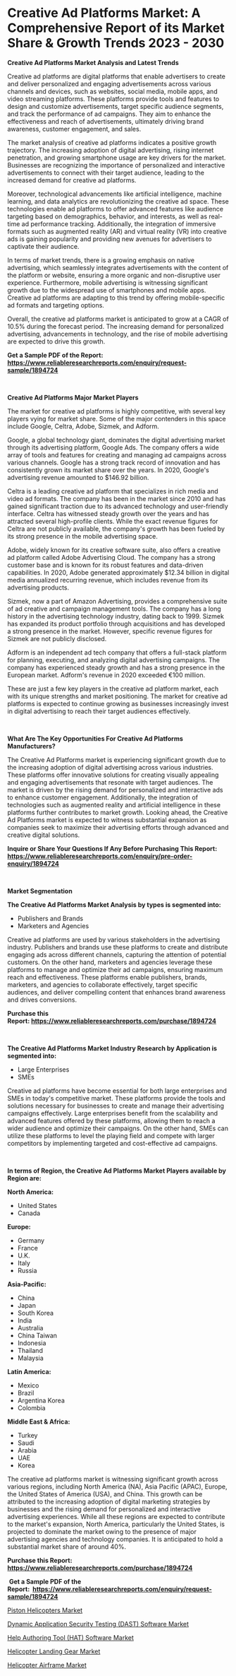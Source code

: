 <p><h1>Creative Ad Platforms Market: A Comprehensive Report of its Market Share & Growth Trends 2023 - 2030</h1></p><p><strong>Creative Ad Platforms Market Analysis and Latest Trends</strong></p>
<p><p>Creative ad platforms are digital platforms that enable advertisers to create and deliver personalized and engaging advertisements across various channels and devices, such as websites, social media, mobile apps, and video streaming platforms. These platforms provide tools and features to design and customize advertisements, target specific audience segments, and track the performance of ad campaigns. They aim to enhance the effectiveness and reach of advertisements, ultimately driving brand awareness, customer engagement, and sales.</p><p>The market analysis of creative ad platforms indicates a positive growth trajectory. The increasing adoption of digital advertising, rising internet penetration, and growing smartphone usage are key drivers for the market. Businesses are recognizing the importance of personalized and interactive advertisements to connect with their target audience, leading to the increased demand for creative ad platforms.</p><p>Moreover, technological advancements like artificial intelligence, machine learning, and data analytics are revolutionizing the creative ad space. These technologies enable ad platforms to offer advanced features like audience targeting based on demographics, behavior, and interests, as well as real-time ad performance tracking. Additionally, the integration of immersive formats such as augmented reality (AR) and virtual reality (VR) into creative ads is gaining popularity and providing new avenues for advertisers to captivate their audience.</p><p>In terms of market trends, there is a growing emphasis on native advertising, which seamlessly integrates advertisements with the content of the platform or website, ensuring a more organic and non-disruptive user experience. Furthermore, mobile advertising is witnessing significant growth due to the widespread use of smartphones and mobile apps. Creative ad platforms are adapting to this trend by offering mobile-specific ad formats and targeting options.</p><p>Overall, the creative ad platforms market is anticipated to grow at a CAGR of 10.5% during the forecast period. The increasing demand for personalized advertising, advancements in technology, and the rise of mobile advertising are expected to drive this growth.</p></p>
<p><strong>Get a Sample PDF of the Report:&nbsp; <a href="https://www.reliableresearchreports.com/enquiry/request-sample/1894724">https://www.reliableresearchreports.com/enquiry/request-sample/1894724</a></strong></p>
<p>&nbsp;</p>
<p><strong>Creative Ad Platforms Major Market Players</strong></p>
<p><p>The market for creative ad platforms is highly competitive, with several key players vying for market share. Some of the major contenders in this space include Google, Celtra, Adobe, Sizmek, and Adform.</p><p>Google, a global technology giant, dominates the digital advertising market through its advertising platform, Google Ads. The company offers a wide array of tools and features for creating and managing ad campaigns across various channels. Google has a strong track record of innovation and has consistently grown its market share over the years. In 2020, Google's advertising revenue amounted to $146.92 billion.</p><p>Celtra is a leading creative ad platform that specializes in rich media and video ad formats. The company has been in the market since 2010 and has gained significant traction due to its advanced technology and user-friendly interface. Celtra has witnessed steady growth over the years and has attracted several high-profile clients. While the exact revenue figures for Celtra are not publicly available, the company's growth has been fueled by its strong presence in the mobile advertising space.</p><p>Adobe, widely known for its creative software suite, also offers a creative ad platform called Adobe Advertising Cloud. The company has a strong customer base and is known for its robust features and data-driven capabilities. In 2020, Adobe generated approximately $12.34 billion in digital media annualized recurring revenue, which includes revenue from its advertising products.</p><p>Sizmek, now a part of Amazon Advertising, provides a comprehensive suite of ad creative and campaign management tools. The company has a long history in the advertising technology industry, dating back to 1999. Sizmek has expanded its product portfolio through acquisitions and has developed a strong presence in the market. However, specific revenue figures for Sizmek are not publicly disclosed.</p><p>Adform is an independent ad tech company that offers a full-stack platform for planning, executing, and analyzing digital advertising campaigns. The company has experienced steady growth and has a strong presence in the European market. Adform's revenue in 2020 exceeded €100 million.</p><p>These are just a few key players in the creative ad platform market, each with its unique strengths and market positioning. The market for creative ad platforms is expected to continue growing as businesses increasingly invest in digital advertising to reach their target audiences effectively.</p></p>
<p>&nbsp;</p>
<p><strong>What Are The Key Opportunities For Creative Ad Platforms Manufacturers?</strong></p>
<p><p>The Creative Ad Platforms market is experiencing significant growth due to the increasing adoption of digital advertising across various industries. These platforms offer innovative solutions for creating visually appealing and engaging advertisements that resonate with target audiences. The market is driven by the rising demand for personalized and interactive ads to enhance customer engagement. Additionally, the integration of technologies such as augmented reality and artificial intelligence in these platforms further contributes to market growth. Looking ahead, the Creative Ad Platforms market is expected to witness substantial expansion as companies seek to maximize their advertising efforts through advanced and creative digital solutions.</p></p>
<p><strong>Inquire or Share Your Questions If Any Before Purchasing This Report: <a href="https://www.reliableresearchreports.com/enquiry/pre-order-enquiry/1894724">https://www.reliableresearchreports.com/enquiry/pre-order-enquiry/1894724</a></strong></p>
<p>&nbsp;</p>
<p><strong>Market Segmentation</strong></p>
<p><strong>The Creative Ad Platforms Market Analysis by types is segmented into:</strong></p>
<p><ul><li>Publishers and Brands</li><li>Marketers and Agencies</li></ul></p>
<p><p>Creative ad platforms are used by various stakeholders in the advertising industry. Publishers and brands use these platforms to create and distribute engaging ads across different channels, capturing the attention of potential customers. On the other hand, marketers and agencies leverage these platforms to manage and optimize their ad campaigns, ensuring maximum reach and effectiveness. These platforms enable publishers, brands, marketers, and agencies to collaborate effectively, target specific audiences, and deliver compelling content that enhances brand awareness and drives conversions.</p></p>
<p><strong>Purchase this Report:&nbsp;<a href="https://www.reliableresearchreports.com/purchase/1894724">https://www.reliableresearchreports.com/purchase/1894724</a></strong></p>
<p>&nbsp;</p>
<p><strong>The Creative Ad Platforms Market Industry Research by Application is segmented into:</strong></p>
<p><ul><li>Large Enterprises</li><li>SMEs</li></ul></p>
<p><p>Creative ad platforms have become essential for both large enterprises and SMEs in today's competitive market. These platforms provide the tools and solutions necessary for businesses to create and manage their advertising campaigns effectively. Large enterprises benefit from the scalability and advanced features offered by these platforms, allowing them to reach a wider audience and optimize their campaigns. On the other hand, SMEs can utilize these platforms to level the playing field and compete with larger competitors by implementing targeted and cost-effective ad campaigns.</p></p>
<p>&nbsp;</p>
<p><strong>In terms of Region, the Creative Ad Platforms Market Players available by Region are:</strong></p>
<p>
    <p> <strong> North America: </strong>
        <ul>
            <li>United States</li>
            <li>Canada</li>
        </ul>
        </p> 
    <p> <strong> Europe: </strong>
        <ul>
            <li>Germany</li>
            <li>France</li>
            <li>U.K.</li>
            <li>Italy</li>
            <li>Russia</li>
        </ul>
        </p> 
    <p> <strong> Asia-Pacific: </strong>
        <ul>
            <li>China</li>
            <li>Japan</li>
            <li>South Korea</li>
            <li>India</li>
            <li>Australia</li>
            <li>China Taiwan</li>
            <li>Indonesia</li>
            <li>Thailand</li>
            <li>Malaysia</li>
        </ul>
        </p> 
    <p> <strong> Latin America: </strong>
        <ul>
            <li>Mexico</li>
            <li>Brazil</li>
            <li>Argentina Korea</li>
            <li>Colombia</li>
        </ul>
        </p> 
    <p> <strong> Middle East & Africa: </strong>
        <ul>
            <li>Turkey</li>
            <li>Saudi</li>
            <li>Arabia</li>
            <li>UAE</li>
            <li>Korea</li>
        </ul>
    </p>
    </p>
<p><p>The creative ad platforms market is witnessing significant growth across various regions, including North America (NA), Asia Pacific (APAC), Europe, the United States of America (USA), and China. This growth can be attributed to the increasing adoption of digital marketing strategies by businesses and the rising demand for personalized and interactive advertising experiences. While all these regions are expected to contribute to the market's expansion, North America, particularly the United States, is projected to dominate the market owing to the presence of major advertising agencies and technology companies. It is anticipated to hold a substantial market share of around 40%.</p></p>
<p><strong>Purchase this Report: <a href="https://www.reliableresearchreports.com/purchase/1894724">https://www.reliableresearchreports.com/purchase/1894724</a></strong></p>
<p>&nbsp;<strong>Get a Sample PDF of the Report:&nbsp;&nbsp;<a href="https://www.reliableresearchreports.com/enquiry/request-sample/1894724">https://www.reliableresearchreports.com/enquiry/request-sample/1894724</a></strong></p>
<p><strong></strong></p>
<p><p><a href="https://medium.com/@pair.holy.proof/piston-helicopters-market-analysis-and-sze-forecasted-for-period-from-2023-to-2030-c49e2384010e">Piston Helicopters Market</a></p><p><a href="https://github.com/aasishrp01/Market-Research-Report-List-1/blob/main/dynamic-application-security-testing-dast-software-market.md">Dynamic Application Security Testing (DAST) Software Market</a></p><p><a href="https://github.com/Paul14Anderson63/Market-Research-Report-List-1/blob/main/help-authoring-tool-hat-software-market.md">Help Authoring Tool (HAT) Software Market</a></p><p><a href="https://medium.com/@wall.see.write/helicopter-landing-gear-market-insight-market-trends-growth-forecasted-from-2023-to-2030-fb929731b78c">Helicopter Landing Gear Market</a></p><p><a href="https://medium.com/@draft.web.back/helicopter-airframe-market-size-reveals-the-best-marketing-channels-in-global-industry-ae86052a12fd">Helicopter Airframe Market</a></p></p>